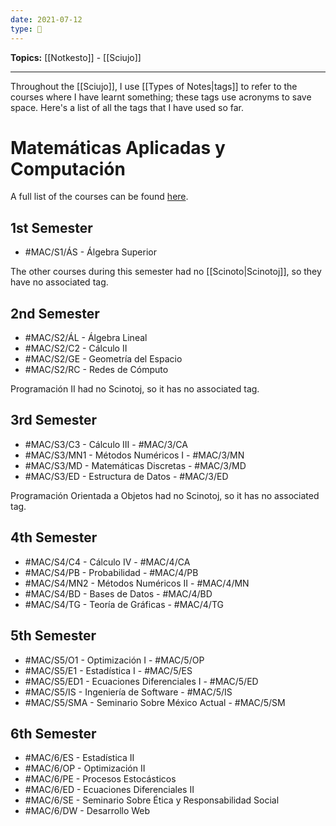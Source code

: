 ```yaml
---
date: 2021-07-12
type: 🧠
---
```


**Topics:** [[Notkesto]] - [[Sciujo]]

---

Throughout the [[Sciujo]], I use [[Types of Notes|tags]] to refer to the courses where I have learnt something; these tags use acronyms to save space. Here's a list of all the tags that I have used so far.

# Matemáticas Aplicadas y Computación

A full list of the courses can be found [here](https://www.acatlan.unam.mx/index.php?id=31).

## 1st Semester

- #MAC/S1/ÁS - Álgebra Superior

The other courses during this semester had no [[Scinoto|Scinotoj]], so they have no associated tag.

## 2nd Semester

- #MAC/S2/ÁL - Álgebra Lineal
- #MAC/S2/C2 - Cálculo II
- #MAC/S2/GE - Geometría del Espacio
- #MAC/S2/RC - Redes de Cómputo

Programación II had no Scinotoj, so it has no associated tag.

## 3rd Semester

- #MAC/S3/C3 - Cálculo III - #MAC/3/CA
- #MAC/S3/MN1 - Métodos Numéricos I - #MAC/3/MN
- #MAC/S3/MD - Matemáticas Discretas - #MAC/3/MD
- #MAC/S3/ED - Estructura de Datos - #MAC/3/ED

Programación Orientada a Objetos had no Scinotoj, so it has no associated tag.

## 4th Semester

 - #MAC/S4/C4 - Cálculo IV - #MAC/4/CA
 - #MAC/S4/PB - Probabilidad - #MAC/4/PB
 - #MAC/S4/MN2 - Métodos Numéricos II - #MAC/4/MN
 - #MAC/S4/BD - Bases de Datos - #MAC/4/BD
 - #MAC/S4/TG - Teoría de Gráficas - #MAC/4/TG

## 5th Semester

- #MAC/S5/O1 - Optimización I - #MAC/5/OP
- #MAC/S5/E1 - Estadística I - #MAC/5/ES
- #MAC/S5/ED1 - Ecuaciones Diferenciales I - #MAC/5/ED
- #MAC/S5/IS - Ingeniería de Software - #MAC/5/IS
- #MAC/S5/SMA - Seminario Sobre México Actual - #MAC/5/SM

## 6th Semester

- #MAC/6/ES - Estadística II
- #MAC/6/OP - Optimización II
- #MAC/6/PE - Procesos Estocásticos
- #MAC/6/ED - Ecuaciones Diferenciales II
- #MAC/6/SE - Seminario Sobre Ética y Responsabilidad Social
- #MAC/6/DW - Desarrollo Web
